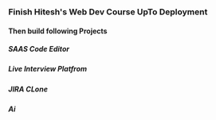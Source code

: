 ### Finish Hitesh's Web Dev Course UpTo Deployment
#### Then build following Projects
##### SAAS Code Editor
##### Live Interview Platfrom
##### JIRA CLone
##### Ai 
